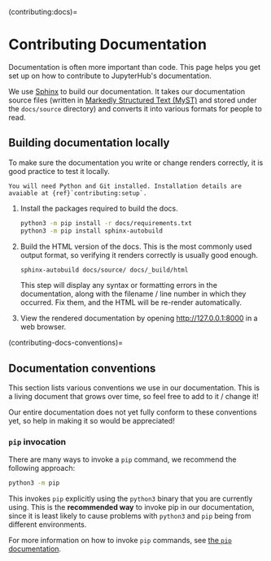(contributing:docs)=

# Contributing Documentation

Documentation is often more important than code. This page helps
you get set up on how to contribute to JupyterHub's documentation.

We use [Sphinx](https://www.sphinx-doc.org) to build our documentation. It takes
our documentation source files (written in [Markedly Structured Text (MyST)](https://mystmd.org/) and
stored under the `docs/source` directory) and converts it into various
formats for people to read.

## Building documentation locally

To make sure the documentation you write or
change renders correctly, it is good practice to test it locally.

```note
You will need Python and Git installed. Installation details are avaiable at {ref}`contributing:setup`.
```

1. Install the packages required to build the docs.

   ```bash
   python3 -m pip install -r docs/requirements.txt
   python3 -m pip install sphinx-autobuild
   ```

2. Build the HTML version of the docs. This is the most commonly used
   output format, so verifying it renders correctly is usually good
   enough.

   ```bash
   sphinx-autobuild docs/source/ docs/_build/html
   ```

   This step will display any syntax or formatting errors in the documentation,
   along with the filename / line number in which they occurred. Fix them,
   and the HTML will be re-render automatically.

4. View the rendered documentation by opening <http://127.0.0.1:8000> in
   a web browser.

(contributing-docs-conventions)=

## Documentation conventions

This section lists various conventions we use in our documentation. This is a
living document that grows over time, so feel free to add to it / change it!

Our entire documentation does not yet fully conform to these conventions yet,
so help in making it so would be appreciated!

### `pip` invocation

There are many ways to invoke a `pip` command, we recommend the following
approach:

```bash
python3 -m pip
```

This invokes `pip` explicitly using the `python3` binary that you are
currently using. This is the **recommended way** to invoke pip
in our documentation, since it is least likely to cause problems
with `python3` and `pip` being from different environments.

For more information on how to invoke `pip` commands, see
[the `pip` documentation](https://pip.pypa.io/en/stable/).

